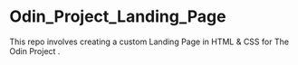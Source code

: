 # Odin_Project_Landing_Page
This repo involves creating a custom Landing Page in HTML &amp; CSS for The Odin Project . 
